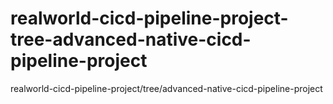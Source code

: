 # realworld-cicd-pipeline-project-tree-advanced-native-cicd-pipeline-project
realworld-cicd-pipeline-project/tree/advanced-native-cicd-pipeline-project

